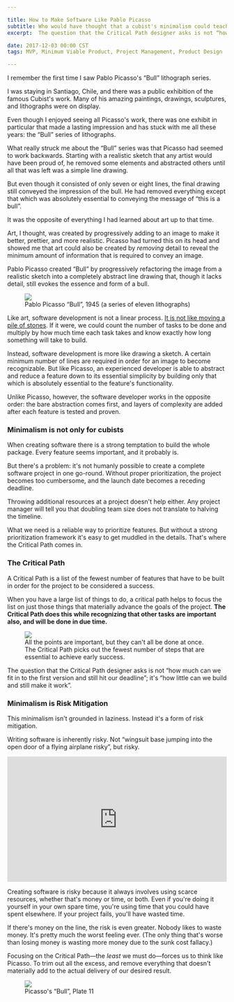 ```yaml
---

title: How to Make Software Like Pablo Picasso
subtitle: Who would have thought that a cubist's minimalism could teach us something about software design.
excerpt:  The question that the Critical Path designer asks is not “how much can we fit in to the first version and still hit our deadline”; it's “how little can we build and still make it work”.

date: 2017-12-03 00:00 CST
tags: MVP, Minimum Viable Product, Project Management, Product Design

---
```


I remember the first time I saw Pablo Picasso's “Bull” lithograph series. 

I was staying in Santiago, Chile, and there was a public exhibition of the
famous Cubist's work. Many of his amazing paintings, drawings,
sculptures, and lithographs were on display. 

Even though I enjoyed seeing all Picasso's work, there was one exhibit in particular
that made a lasting impression and has stuck with me all these years: the “Bull”
series of lithographs. 

What really struck me about the “Bull” series was that Picasso had seemed to work backwards. Starting with
a realistic sketch that any artist would have been proud of, he removed some
elements and abstracted others until all that was left was a simple line drawing. 

But even though it consisted of only seven or eight lines, the final drawing still
conveyed the impression of the bull. He had removed everything except that which
was absolutely essential to conveying the message of “this is a bull”. 

It was the opposite of everything I had learned about art up to that time. 

Art, I thought, was created by progressively adding to an image to make it
better, prettier, and more realistic. Picasso had turned this on its
head and showed me that art could also be created by _removing_ detail to reveal
the minimum amount of information that is required to convey an image. 

Pablo Picasso created “Bull” by progressively refactoring the image from a
realistic sketch into a completely abstract line drawing that, though it
lacks detail, still evokes the essence and form of a bull.

<figure>
  <img src="./picasso-bull.jpg">
  <figcaption>
    Pablo Picasso “Bull”, 1945 (a series of eleven lithographs)
  </figcaption>
</figure>

Like art, software development is not a linear process. [It is not like moving a
pile of stones](https://m.signalvnoise.com/running-in-circles-aae73d79ce19). If
it were, we could count the number of tasks to be done and multiply by how much
time each task takes and know exactly how long something will take to build. 

Instead, software development is more like drawing a sketch. A certain minimum
number of lines are required in order for an image to become recognizable. But
like Picasso, an experienced developer is able to abstract and reduce a feature
down to its essential simplicity by building only that which is absolutely
essential to the feature's functionality. 

Unlike Picasso, however, the software developer works in the opposite order: the bare
abstraction comes first, and layers of complexity are added after each feature is
tested and proven.

### Minimalism is not only for cubists

When creating software there is a strong temptation to build the whole package.
Every feature seems important, and it probably is.

But there's a problem: it's not humanly possible to create a complete software
project in one go-round. Without proper prioritization, the project becomes too
cumbersome, and the launch date becomes a receding deadline.

Throwing additional resources at a project doesn't help either. Any project
manager will tell you that doubling team size does not translate to halving the
timeline.

What we need is a reliable way to prioritize features. But without a strong
prioritization framework it's easy to get muddled in the details. That's where
the Critical Path comes in. 

### The Critical Path

A Critical Path is a list of the fewest number of features that have to be
built in order for the project to be considered a success. 

When you have a large list of things to do, a critical path helps to focus the
list on just those things that materially advance the goals of the project.
**The Critical Path does this while recognizing that other tasks are important also, and will be
done in due time.**

<figure>
  <img src="./Critical_Path.png">
  <figcaption>
    All the points are important, but they can't all be done at once.
    The Critical Path picks out the fewest number of steps that are
    essential to achieve early success.
  </figcaption>
</figure>

The question that the Critical Path designer asks is not “how much can we fit in
to the first version and still hit our deadline”; it's “how little can we build
and still make it work”.

### Minimalism is Risk Mitigation

This minimalism isn't grounded in laziness. Instead it's a form of risk
mitigation. 

Writing software is inherently risky. Not “wingsuit base jumping into the open door of a flying airplane risky”, but risky. 

<p>
<div style='position:relative;padding-bottom:57%'><iframe src='https://gfycat.com/ifr/GraveOfficialErin' frameborder='0' scrolling='no' width='100%' height='100%' style='position:absolute;top:0;left:0;' allowfullscreen></iframe></div>
</p>

Creating software is risky because it always involves using scarce resources, 
whether that's money or time, or both. Even if you're doing it yourself in your own spare
time, you're using time that you could have spent elsewhere. If your project
fails, you'll have wasted time. 

If there's money on the line, the risk is even greater. Nobody likes to waste
money. It's pretty much the worst feeling ever. (The only thing that's worse
than losing money is wasting more money due to the sunk cost fallacy.)

Focusing on the Critical Path&mdash;the *least* we must do&mdash;forces us to
think like Picasso. To trim out all the excess, and remove everything that
doesn't materially add to the actual delivery of our desired result. 

<figure>
  <img src="./picasso_bull_plate_11.jpg">
  <figcaption>
    Picasso's “Bull”, Plate 11
  </figcaption>
</figure>
